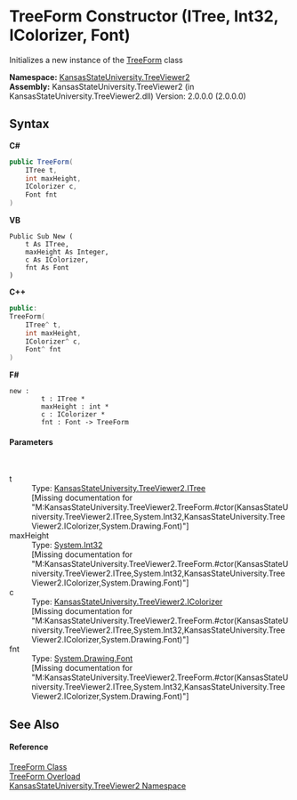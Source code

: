 # TreeForm Constructor (ITree, Int32, IColorizer, Font)
 

Initializes a new instance of the <a href="e15ea583-4b1e-7a0b-ad9c-fc56983ca79b">TreeForm</a> class

**Namespace:**&nbsp;<a href="4feb08d4-45a9-d5a7-f8c5-964962c586e5">KansasStateUniversity.TreeViewer2</a><br />**Assembly:**&nbsp;KansasStateUniversity.TreeViewer2 (in KansasStateUniversity.TreeViewer2.dll) Version: 2.0.0.0 (2.0.0.0)

## Syntax

**C#**<br />
``` C#
public TreeForm(
	ITree t,
	int maxHeight,
	IColorizer c,
	Font fnt
)
```

**VB**<br />
``` VB
Public Sub New ( 
	t As ITree,
	maxHeight As Integer,
	c As IColorizer,
	fnt As Font
)
```

**C++**<br />
``` C++
public:
TreeForm(
	ITree^ t, 
	int maxHeight, 
	IColorizer^ c, 
	Font^ fnt
)
```

**F#**<br />
``` F#
new : 
        t : ITree * 
        maxHeight : int * 
        c : IColorizer * 
        fnt : Font -> TreeForm
```


#### Parameters
&nbsp;<dl><dt>t</dt><dd>Type: <a href="68d85729-02b8-db78-4416-945a0e45acfb">KansasStateUniversity.TreeViewer2.ITree</a><br />\[Missing <param name="t"/> documentation for "M:KansasStateUniversity.TreeViewer2.TreeForm.#ctor(KansasStateUniversity.TreeViewer2.ITree,System.Int32,KansasStateUniversity.TreeViewer2.IColorizer,System.Drawing.Font)"\]</dd><dt>maxHeight</dt><dd>Type: <a href="https://docs.microsoft.com/dotnet/api/system.int32" target="_blank" rel="noopener noreferrer">System.Int32</a><br />\[Missing <param name="maxHeight"/> documentation for "M:KansasStateUniversity.TreeViewer2.TreeForm.#ctor(KansasStateUniversity.TreeViewer2.ITree,System.Int32,KansasStateUniversity.TreeViewer2.IColorizer,System.Drawing.Font)"\]</dd><dt>c</dt><dd>Type: <a href="662d9a4f-756c-5e6d-e28b-81c1cf584097">KansasStateUniversity.TreeViewer2.IColorizer</a><br />\[Missing <param name="c"/> documentation for "M:KansasStateUniversity.TreeViewer2.TreeForm.#ctor(KansasStateUniversity.TreeViewer2.ITree,System.Int32,KansasStateUniversity.TreeViewer2.IColorizer,System.Drawing.Font)"\]</dd><dt>fnt</dt><dd>Type: <a href="https://docs.microsoft.com/dotnet/api/system.drawing.font" target="_blank" rel="noopener noreferrer">System.Drawing.Font</a><br />\[Missing <param name="fnt"/> documentation for "M:KansasStateUniversity.TreeViewer2.TreeForm.#ctor(KansasStateUniversity.TreeViewer2.ITree,System.Int32,KansasStateUniversity.TreeViewer2.IColorizer,System.Drawing.Font)"\]</dd></dl>

## See Also


#### Reference
<a href="e15ea583-4b1e-7a0b-ad9c-fc56983ca79b">TreeForm Class</a><br /><a href="0cc580b8-138d-2975-9f82-bd6506c68e90">TreeForm Overload</a><br /><a href="4feb08d4-45a9-d5a7-f8c5-964962c586e5">KansasStateUniversity.TreeViewer2 Namespace</a><br />